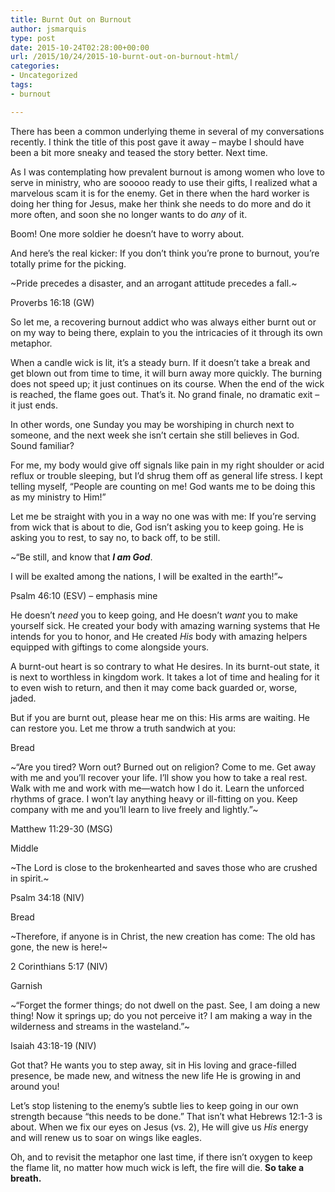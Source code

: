 ```yaml
---
title: Burnt Out on Burnout
author: jsmarquis
type: post
date: 2015-10-24T02:28:00+00:00
url: /2015/10/24/2015-10-burnt-out-on-burnout-html/
categories:
- Uncategorized
tags:
- burnout

---
```

There has been a common underlying theme in several of my conversations recently. I think the title of this post gave it away &#8211; maybe I should have been a bit more sneaky and teased the story better. Next time.

As I was contemplating how prevalent burnout is among women who love to serve in ministry, who are sooooo ready to use their gifts, I realized what a marvelous scam it is for the enemy. Get in there when the hard worker is doing her thing for Jesus, make her think she needs to do more and do it more often, and soon she no longer wants to do _any_ of it.

Boom! One more soldier he doesn&#8217;t have to worry about.

And here&#8217;s the real kicker: If you don&#8217;t think you&#8217;re prone to burnout, you&#8217;re totally prime for the picking.

~Pride precedes a disaster, and an arrogant attitude precedes a fall.~

Proverbs 16:18 (GW)

So let me, a recovering burnout addict who was always either burnt out or on my way to being there, explain to you the intricacies of it through its own metaphor.

When a candle wick is lit, it&#8217;s a steady burn. If it doesn&#8217;t take a break and get blown out from time to time, it will burn away more quickly. The burning does not speed up; it just continues on its course. When the end of the wick is reached, the flame goes out. That&#8217;s it. No grand finale, no dramatic exit &#8211; it just ends.&nbsp;

In other words, one Sunday you may be worshiping in church next to someone, and the next week she isn&#8217;t certain she still believes in God. Sound familiar?&nbsp;

For me, my body would give off signals like pain in my right shoulder or acid reflux or trouble sleeping, but I&#8217;d shrug them off as general life stress. I kept telling myself, &#8220;People are counting on me! God wants me to be doing this as my ministry to Him!&#8221;

Let me be straight with you in a way no one was with me: If you&#8217;re serving from wick that is about to die, God isn&#8217;t asking you to keep going. He is asking you to rest, to say no, to back off, to be still.&nbsp;

~&#8220;Be still, and know that <b><i>I am God</i></b>.&nbsp;

I will be exalted among the nations, I will be exalted in the earth!”~

Psalm 46:10 (ESV) &#8211; emphasis mine

He doesn&#8217;t <i>need</i> you to keep going, and He doesn&#8217;t <i>want </i>you to make yourself sick. He created your body with amazing warning systems that He intends for you to honor, and He created <i>His</i> body with amazing helpers equipped with giftings to come alongside yours.&nbsp;

A burnt-out heart is so contrary to what He desires. In its burnt-out state, it is next to worthless in kingdom work. It takes a lot of time and healing for it to even wish to return, and then it may come back guarded or, worse, jaded.&nbsp;

But if you are burnt out, please hear me on this: His arms are waiting. He can restore you. Let me throw a truth sandwich at you:

Bread

~“Are you tired? Worn out? Burned out on religion? Come to me. Get away with me and you’ll recover your life. I’ll show you how to take a real rest. Walk with me and work with me—watch how I do it. Learn the unforced rhythms of grace. I won’t lay anything heavy or ill-fitting on you. Keep company with me and you’ll learn to live freely and lightly.”~

Matthew 11:29-30 (MSG)

Middle

~The Lord is close to the brokenhearted and saves those who are crushed in spirit.~

Psalm 34:18 (NIV)

Bread

~Therefore, if anyone is in Christ, the new creation has come: The old has gone, the new is here!~

2 Corinthians 5:17 (NIV)

Garnish

~“Forget the former things; do not dwell on the past. See, I am doing a new thing! Now it springs up; do you not perceive it? I am making a way in the wilderness and streams in the wasteland.&#8221;~

Isaiah 43:18-19 (NIV)

Got that? He wants you to step away, sit in His loving and grace-filled presence, be made new, and witness the new life He is growing in and around you!

Let&#8217;s stop listening to the enemy&#8217;s subtle lies to keep going in our own strength because &#8220;this needs to be done.&#8221; That isn&#8217;t what Hebrews 12:1-3 is about. When we fix our eyes on Jesus (vs. 2), He will give us <i>His</i> energy and will renew us to soar on wings like eagles.

Oh, and to revisit the metaphor one last time, if there isn&#8217;t oxygen to keep the flame lit, no matter how much wick is left, the fire will die. <b>So take a breath. </b>